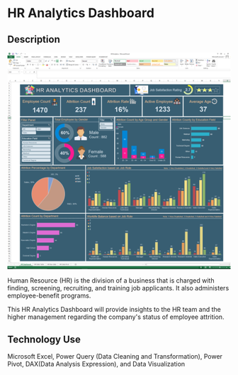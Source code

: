 # HR Analytics Dashboard

## Description

![HR Analytics Dashbaord](./HR%20Analytics%20Dashboard.png)

Human Resource (HR) is the division of a business that is charged with finding, screening, recruiting, and training job applicants. It also administers employee-benefit programs.

This HR Analytics Dashboard will provide insights to the HR team and the higher management regarding the company's status of employee attrition.

## Technology Use

Microsoft Excel, Power Query (Data Cleaning and Transformation), Power Pivot, DAX(Data Analysis Expression), and Data Visualization